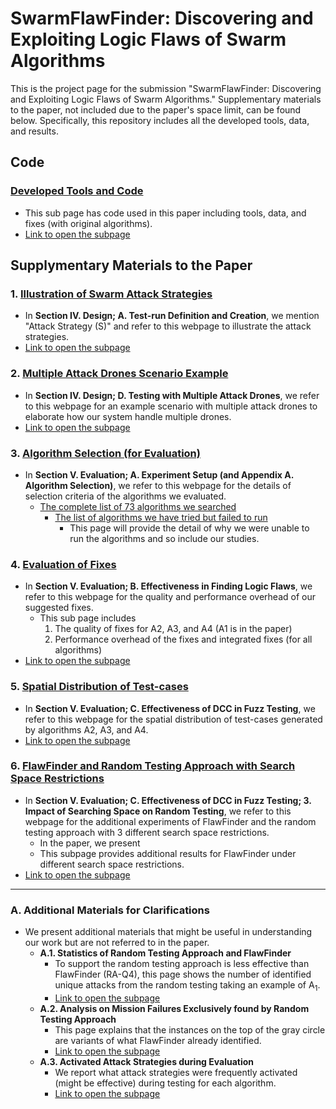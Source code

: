 # SwarmFlawFinder: Discovering and Exploiting Logic Flaws of Swarm Algorithms

This is the project page for the submission "SwarmFlawFinder: Discovering and Exploiting Logic Flaws of Swarm Algorithms." 
Supplementary materials to the paper, not included due to the paper's space limit, can be found below.
Specifically, this repository includes all the developed tools, data, and results. 

## Code
### [Developed Tools and Code](https://github.com/adswarm/src/tree/main/Source_code_tools_used)
- This sub page has code used in this paper including tools, data, and fixes (with original algorithms).
- [Link to open the subpage](https://github.com/adswarm/src/tree/main/Source_code_tools_used)


## Supplymentary Materials to the Paper
### 1. [Illustration of Swarm Attack Strategies](https://github.com/adswarm/src/tree/main/atk_strategies)
- In **Section IV. Design; A. Test-run Definition and Creation**, we mention "Attack Strategy (S)" and refer to this webpage to illustrate the attack strategies.
- [Link to open the subpage](https://github.com/adswarm/src/tree/main/atk_strategies)


### 2. [Multiple Attack Drones Scenario Example](https://github.com/adswarm/src/tree/main/mult_att_drone)
- In **Section IV. Design; D. Testing with Multiple Attack Drones**, we refer to this webpage for an example scenario with multiple attack drones to elaborate how our system handle multiple drones.
- [Link to open the subpage](https://github.com/adswarm/src/tree/main/mult_att_drone)


### 3. [Algorithm Selection (for Evaluation)](https://github.com/adswarm/src/tree/main/Criteria_for_selecting_algorithms)
- In **Section V. Evaluation; A. Experiment Setup (and Appendix A. Algorithm Selection)**, we refer to this webpage for the details of selection criteria of the algorithms we evaluated. 
  - [The complete list of 73 algorithms we searched](https://github.com/adswarm/src/tree/main/Criteria_for_selecting_algorithms)
    - [The list of algorithms we have tried but failed to run](https://github.com/adswarm/src/tree/main/failed_algo)
      - This page will provide the detail of why we were unable to run the algorithms and so include our studies.

### 4. [Evaluation of Fixes](https://github.com/adswarm/src/blob/main/eval_fixes)
- In **Section V. Evaluation; B. Effectiveness in Finding Logic Flaws**, we refer to this webpage for the quality and performance overhead of our suggested fixes.
  - This sub page includes 
    1. The quality of fixes for A2, A3, and A4 (A1 is in the paper)
    2. Performance overhead of the fixes and integrated fixes (for all algorithms)
- [Link to open the subpage](https://github.com/adswarm/src/blob/main/eval_fixes)

### 5. [Spatial Distribution of Test-cases](https://github.com/adswarm/src/tree/main/Coverage_of_A3_and_A4_With_FLAWFINDER_and_Random)
- In **Section V. Evaluation; C. Effectiveness of DCC in Fuzz Testing**, we refer to this webpage for the spatial distribution of test-cases generated by algorithms A2, A3, and A4.
- [Link to open the subpage](https://github.com/adswarm/src/tree/main/Coverage_of_A3_and_A4_With_FLAWFINDER_and_Random)


### 6. [FlawFinder and Random Testing Approach with Search Space Restrictions](https://github.com/adswarm/src/tree/main/flawfinder_vs_random_wrt_search_space)
- In **Section V. Evaluation; C. Effectiveness of DCC in Fuzz Testing; 3. Impact of Searching Space on Random Testing**, we refer to this webpage for the additional experiments of FlawFinder and the random testing approach with 3 different search space restrictions.
  - In the paper, we present 
  - This subpage provides additional results for FlawFinder under different search space restrictions.
- [Link to open the subpage](https://github.com/adswarm/src/tree/main/flawfinder_vs_random_wrt_search_space)




-----

### A. Additional Materials for Clarifications
- We present additional materials that might be useful in understanding our work but are not referred to in the paper.
  - **A.1. Statistics of Random Testing Approach and FlawFinder**
    - To support the random testing approach is less effective than FlawFinder (RA-Q4), this page shows the number of identified unique attacks from the random testing taking an example of A<sub>1</sub>.
    - [Link to open the subpage](https://github.com/adswarm/src/tree/main/Effectiveness_of_the_naive_testing)
  - **A.2. Analysis on Mission Failures Exclusively found by Random Testing Approach**
    - This page explains that the instances on the top of the gray circle are variants of what FlawFinder already identified.
    - [Link to open the subpage](https://github.com/adswarm/src/tree/main/Comparison_to_randomized_sampling)
  - **A.3. Activated Attack Strategies during Evaluation**
    - We report what attack strategies were frequently activated (might be effective) during testing for each algorithm.
    - [Link to open the subpage](https://github.com/adswarm/src/tree/main/attack_strategy_eval)

  
